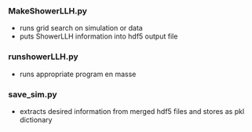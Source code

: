 ### MakeShowerLLH.py
 - runs grid search on simulation or data
 - puts ShowerLLH information into hdf5 output file

### runshowerLLH.py
 - runs appropriate program en masse

### save_sim.py
 - extracts desired information from merged hdf5 files and stores as pkl dictionary
